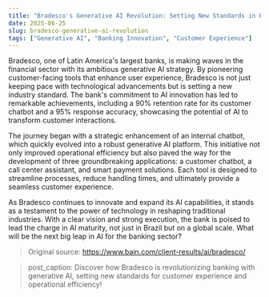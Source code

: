 ```yaml
---
title: "Bradesco's Generative AI Revolution: Setting New Standards in Banking"
date: 2025-06-25
slug: bradesco-generative-ai-revolution
tags: ["Generative AI", "Banking Innovation", "Customer Experience"]
---
```


Bradesco, one of Latin America's largest banks, is making waves in the financial sector with its ambitious generative AI strategy. By pioneering customer-facing tools that enhance user experience, Bradesco is not just keeping pace with technological advancements but is setting a new industry standard. The bank's commitment to AI innovation has led to remarkable achievements, including a 90% retention rate for its customer chatbot and a 95% response accuracy, showcasing the potential of AI to transform customer interactions.

The journey began with a strategic enhancement of an internal chatbot, which quickly evolved into a robust generative AI platform. This initiative not only improved operational efficiency but also paved the way for the development of three groundbreaking applications: a customer chatbot, a call center assistant, and smart payment solutions. Each tool is designed to streamline processes, reduce handling times, and ultimately provide a seamless customer experience.

As Bradesco continues to innovate and expand its AI capabilities, it stands as a testament to the power of technology in reshaping traditional industries. With a clear vision and strong execution, the bank is poised to lead the charge in AI maturity, not just in Brazil but on a global scale. What will be the next big leap in AI for the banking sector?

> Original source: https://www.bain.com/client-results/ai/bradesco/

> post_caption: Discover how Bradesco is revolutionizing banking with generative AI, setting new standards for customer experience and operational efficiency!
